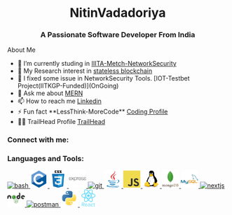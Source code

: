 <h1 align="center"> NitinVadadoriya </h1>
<h3 align="center">A Passionate Software Developer From India</h3>

<summary>About Me</summary>
<ul>
<li> 🔭 I’m currently studing in <a href="https://www.google.com/url?sa=t&source=web&rct=j&opi=89978449&url=https://www.iiita.ac.in/&ved=2ahUKEwikherOiO6KAxX3avUHHdEPD6AQFnoECAsQAQ&usg=AOvVaw1cIQvQqSQKspU0LJhBK8I5"> IIITA-Metch-NetworkSecurity </a> </li>

<li> 🌱 My Research interest in <a href="https://blog.ueex.com/crypto-terms/stateless-blockchain/"> stateless blockchain </a> </li>

<li> 🤝 I fixed some issue in NetworkSecurity Tools. [IOT-Testbet Project(IITKGP-Funded)](OnGoing) </li>

<li> 💬 Ask me about <a href="https://www.google.com/url?sa=t&source=web&rct=j&opi=89978449&url=https://www.mongodb.com/resources/languages/mern-stack&ved=2ahUKEwjbxuWqiu6KAxUddvUHHZ4HHoQQFnoECBoQAw&usg=AOvVaw2AR87NAhp-WMSUXuodfP0s"> MERN </a> </li>

<li> 📫 How to reach me <a href="https://www.linkedin.com/in/nitin-vadadoriya-111252195/"> Linkedin </a> </li>

<li> ⚡ Fun fact **LessThink-MoreCode** <a href="https://leetcode.com/u/NitinVadadoriya/" target="_blank" rel="noreferrer"> Coding Profile </a> </li>
<li> 👨‍💻 TrailHead Profile <a href="https://www.salesforce.com/trailblazer/z52cbv5tq6k6upjg0k">TrailHead</a></li> 

</ul>
</details>

<h3 align="left">Connect with me:</h3>
<p align="left">
</p>

<h3 align="left">Languages and Tools:</h3>
<p align="left"> <a href="https://www.gnu.org/software/bash/" target="_blank" rel="noreferrer"> <img src="https://www.vectorlogo.zone/logos/gnu_bash/gnu_bash-icon.svg" alt="bash" width="40" height="40"/> </a> <a href="https://www.cprogramming.com/" target="_blank" rel="noreferrer"> <img src="https://raw.githubusercontent.com/devicons/devicon/master/icons/c/c-original.svg" alt="c" width="40" height="40"/> </a> <a href="https://www.w3schools.com/css/" target="_blank" rel="noreferrer"> <img src="https://raw.githubusercontent.com/devicons/devicon/master/icons/css3/css3-original-wordmark.svg" alt="css3" width="40" height="40"/> </a> <a href="https://expressjs.com" target="_blank" rel="noreferrer"> <img src="https://raw.githubusercontent.com/devicons/devicon/master/icons/express/express-original-wordmark.svg" alt="express" width="40" height="40"/> </a> <a href="https://git-scm.com/" target="_blank" rel="noreferrer"> <img src="https://www.vectorlogo.zone/logos/git-scm/git-scm-icon.svg" alt="git" width="40" height="40"/> </a> <a href="https://www.java.com" target="_blank" rel="noreferrer"> <img src="https://raw.githubusercontent.com/devicons/devicon/master/icons/java/java-original.svg" alt="java" width="40" height="40"/> </a> <a href="https://developer.mozilla.org/en-US/docs/Web/JavaScript" target="_blank" rel="noreferrer"> <img src="https://raw.githubusercontent.com/devicons/devicon/master/icons/javascript/javascript-original.svg" alt="javascript" width="40" height="40"/> </a> <a href="https://www.linux.org/" target="_blank" rel="noreferrer"> <img src="https://raw.githubusercontent.com/devicons/devicon/master/icons/linux/linux-original.svg" alt="linux" width="40" height="40"/> </a> <a href="https://www.mongodb.com/" target="_blank" rel="noreferrer"> <img src="https://raw.githubusercontent.com/devicons/devicon/master/icons/mongodb/mongodb-original-wordmark.svg" alt="mongodb" width="40" height="40"/> </a> <a href="https://www.mysql.com/" target="_blank" rel="noreferrer"> <img src="https://raw.githubusercontent.com/devicons/devicon/master/icons/mysql/mysql-original-wordmark.svg" alt="mysql" width="40" height="40"/> </a> <a href="https://nextjs.org/" target="_blank" rel="noreferrer"> <img src="https://cdn.worldvectorlogo.com/logos/nextjs-2.svg" alt="nextjs" width="40" height="40"/> </a> <a href="https://nodejs.org" target="_blank" rel="noreferrer"> <img src="https://raw.githubusercontent.com/devicons/devicon/master/icons/nodejs/nodejs-original-wordmark.svg" alt="nodejs" width="40" height="40"/> </a> <a href="https://postman.com" target="_blank" rel="noreferrer"> <img src="https://www.vectorlogo.zone/logos/getpostman/getpostman-icon.svg" alt="postman" width="40" height="40"/> </a> <a href="https://www.python.org" target="_blank" rel="noreferrer"> <img src="https://raw.githubusercontent.com/devicons/devicon/master/icons/python/python-original.svg" alt="python" width="40" height="40"/> </a> <a href="https://reactjs.org/" target="_blank" rel="noreferrer"> <img src="https://raw.githubusercontent.com/devicons/devicon/master/icons/react/react-original-wordmark.svg" alt="react" width="40" height="40"/> </a> </p>

